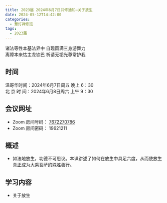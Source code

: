 ```yaml
---
title: 2023届 2024年6月7日共修通知—关于放生
date: 2024-05-12T14:42:00
categories:
  - 慧灯禅修班
tags:
  - 2023届
---
```

诸法等性本基法界中 自现圆满三身游舞力\
离障本来怙主龙钦巴 祈请无垢光尊常护我

## 时间

温哥华时间：2024年6月7日周五 晚上 6：30\
北 京 时 间：2024年6月8日周六 上午 9：30

## 会议网址

* Zoom 房间号码： [7672270786](https://us02web.zoom.us/j/7672270786?pwd=bjRzNVpOT0g1cWF3WWVqVE1PZzlWZz09)
* Zoom 房间密码： 19621211

## 概述

* 如法地放生，功德不可思议。本课讲述了如何在放生中具足六度，从而使放生真正成为大乘菩萨的殊胜善行。

## 学习内容

* [](https://www.huidengchanxiu.net/wsb/book2/p2/5)关于放生
